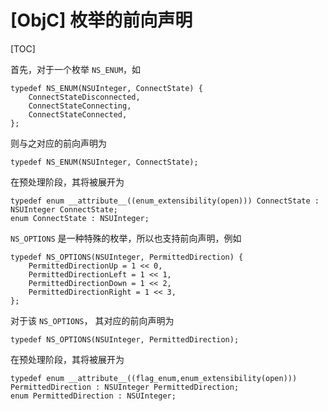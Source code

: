 # [ObjC] 枚举的前向声明

[TOC]

首先，对于一个枚举 `NS_ENUM`，如

```objc
typedef NS_ENUM(NSUInteger, ConnectState) {
    ConnectStateDisconnected,
    ConnectStateConnecting,
    ConnectStateConnected,
};
```

则与之对应的前向声明为

```objc
typedef NS_ENUM(NSUInteger, ConnectState);
```

在预处理阶段，其将被展开为

```objc
typedef enum __attribute__((enum_extensibility(open))) ConnectState : NSUInteger ConnectState;
enum ConnectState : NSUInteger;
```

`NS_OPTIONS` 是一种特殊的枚举，所以也支持前向声明，例如

```objc
typedef NS_OPTIONS(NSUInteger, PermittedDirection) {
    PermittedDirectionUp = 1 << 0,
    PermittedDirectionLeft = 1 << 1,
    PermittedDirectionDown = 1 << 2,
    PermittedDirectionRight = 1 << 3,
};
```

对于该 `NS_OPTIONS`， 其对应的前向声明为

```objc
typedef NS_OPTIONS(NSUInteger, PermittedDirection);
```

在预处理阶段，其将被展开为

```objc
typedef enum __attribute__((flag_enum,enum_extensibility(open))) PermittedDirection : NSUInteger PermittedDirection;
enum PermittedDirection : NSUInteger;
```

